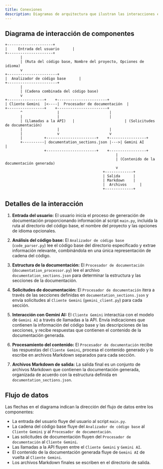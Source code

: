```yaml
---
title: Conexiones
description: Diagramas de arquitectura que ilustran las interacciones entre componentes en Documenti.
---
```


## Diagrama de interacción de componentes

```
+---------------------+
|     Entrada del usuario      |
+---------------------+
       |
       | (Ruta del código base, Nombre del proyecto, Opciones de idioma)
       v
+-----------------------+
|  Analizador de código base      |
+-----------------------+
       |
       | (Cadena combinada del código base)
       v
+-----------------+    +-----------------------+
| Cliente Gemini  |<----|  Procesador de documentación  |
+-----------------+    +-----------------------+
       ^                |                       |
       |                |                       |
       | (Llamadas a la API)   |                       | (Solicitudes de documentación)
       |                |                       |
       |                v                       v
       |          +-----------------------+    +-----------------+
       +----------| documentation_sections.json |--->| Gemini AI      |
                  +-----------------------+    +-----------------+
                                                   |
                                                   | (Contenido de la documentación generada)
                                                   v
                                             +-------------+
                                             | Salida      |
                                             | Markdown    |
                                             |  Archivos      |
                                             +-------------+
```

## Detalles de la interacción

1. **Entrada del usuario:** El usuario inicia el proceso de generación de documentación proporcionando información al script `main.py`, incluida la ruta al directorio del código base, el nombre del proyecto y las opciones de idioma opcionales.

2. **Análisis del código base:** El `Analizador de código base` (`code_parser.py`) lee el código base del directorio especificado y extrae información relevante, combinándola en una única representación de cadena del código.

3. **Estructura de la documentación:** El `Procesador de documentación` (`documentation_processor.py`) lee el archivo `documentation_sections.json` para determinar la estructura y las secciones de la documentación.

4. **Solicitudes de documentación:** El `Procesador de documentación` itera a través de las secciones definidas en `documentation_sections.json` y envía solicitudes al `Cliente Gemini` (`gemini_client.py`) para cada sección.

5. **Interacción con Gemini AI:** El `Cliente Gemini` interactúa con el modelo de `Gemini AI` a través de llamadas a la API. Envía indicaciones que contienen la información del código base y las descripciones de las secciones, y recibe respuestas que contienen el contenido de la documentación generada.

6. **Procesamiento del contenido:** El `Procesador de documentación` recibe las respuestas del `Cliente Gemini`, procesa el contenido generado y lo escribe en archivos Markdown separados para cada sección.

7. **Archivos Markdown de salida:** La salida final es un conjunto de archivos Markdown que contienen la documentación generada, organizada de acuerdo con la estructura definida en `documentation_sections.json`.

## Flujo de datos

Las flechas en el diagrama indican la dirección del flujo de datos entre los componentes:

- La entrada del usuario fluye del usuario al script `main.py`.
- La cadena del código base fluye del `Analizador de código base` al `Cliente Gemini` y al `Procesador de documentación`.
- Las solicitudes de documentación fluyen del `Procesador de documentación` al `Cliente Gemini`.
- Las llamadas a la API fluyen entre el `Cliente Gemini` y `Gemini AI`.
- El contenido de la documentación generada fluye de `Gemini AI` de vuelta al `Cliente Gemini`.
- Los archivos Markdown finales se escriben en el directorio de salida.




